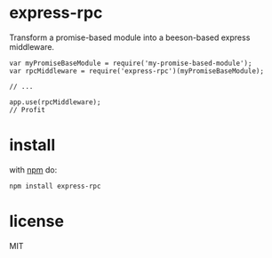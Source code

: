 # express-rpc

Transform a promise-based module into a beeson-based express middleware.

```JS
var myPromiseBaseModule = require('my-promise-based-module');
var rpcMiddleware = require('express-rpc')(myPromiseBaseModule);

// ...

app.use(rpcMiddleware);
// Profit
```

# install
with [npm](https://npmjs.org) do:

```
npm install express-rpc
```

# license

MIT

